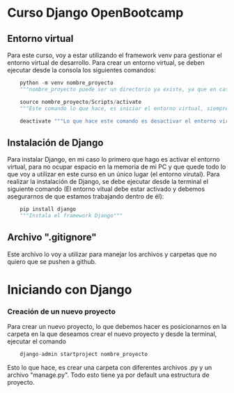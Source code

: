 # Curso Django OpenBootcamp

## Entorno virtual
Para este curso, voy a estar utilizando el framework venv para gestionar el entorno virtual de desarrollo. 
Para crear un entorno virtual, se deben ejecutar desde la consola los siguientes comandos:
```python
    python -m venv nombre_proyecto
    """nombre_proyecto puede ser un directorio ya existe, ya que en caso de que el mismo exista, se crearan todas las carpetas necesarias dentro de dicho directorio. Pero si el directorio no existe, lo crea y le agrega todas las carpetas necesarias."""

    source nombre_proyecto/Scripts/activate 
    """Este comando lo que hace, es iniciar el entorno virtual, siempre que querramos trabajar con él, debemos iniciarlo primero, caso contrario no podremos utilizar los paquetes o frameworks que hayamos instalado dentro del mismo."""

    deactivate """Lo que hace este comando es desactivar el entorno virtual"""
```
## Instalación de Django

Para instalar Django, en mi caso lo primero que hago es activar el entorno virtual, para no ocupar espacio en la memoria de mi PC y que quede todo lo que voy a utilizar en este curso en un único lugar (el entorno virutal).
Para realizar la instalación de Django, se debe ejecutar desde la terminal el siguiente comando (El entorno vitual debe estar activado y debemos asegurarnos de que estamos trabajando dentro de él):

```python
    pip install django
    """Instala el framework Django"""
```

## Archivo ".gitignore"

Este archivo lo voy a utilizar para manejar los archivos y carpetas que no quiero que se pushen a github.

# Iniciando con Django

### Creación de un nuevo proyecto

Para crear un nuevo proyecto, lo que debemos hacer es posicionarnos en la carpeta en la que deseamos crear el nuevo proyecto y desde la terminal, ejecutar el comando

```python
    django-admin startproject nombre_proyecto
```

Esto lo que hace, es crear una carpeta con diferentes archivos .py y un archivo "manage.py". Todo esto tiene ya por default una estructura de proyecto.